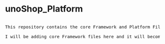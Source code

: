 # unoShop_Platform

<pre style="color:'red'">

This repository contains the core Framework and Platform Files. Please check the status of this repository regularly.

I will be adding core Framework files here and it will become easy for you to focus on only the frontend technologies.

<pre>